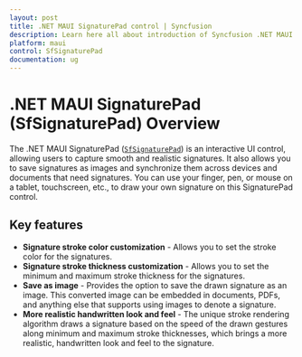 ```yaml
---
layout: post
title: .NET MAUI SignaturePad control | Syncfusion
description: Learn here all about introduction of Syncfusion .NET MAUI SignaturePad (SfSignaturePad) widget, its features, and more.
platform: maui
control: SfSignaturePad
documentation: ug
---
```


# .NET MAUI SignaturePad (SfSignaturePad) Overview

The .NET MAUI SignaturePad ([`SfSignaturePad`](https://www.syncfusion.com/maui-controls/maui-signaturepad)) is an interactive UI control, allowing users to capture smooth and realistic signatures. It also allows you to save signatures as images and synchronize them across devices and documents that need signatures. You can use your finger, pen, or mouse on a tablet, touchscreen, etc., to draw your own signature on this SignaturePad control.

## Key features

* **Signature stroke color customization** - Allows you to set the stroke color for the signatures.
* **Signature stroke thickness customization** - Allows you to set the minimum and maximum stroke thickness for the signatures.
* **Save as image** - Provides the option to save the drawn signature as an image. This converted image can be embedded in documents, PDFs, and anything else that supports using images to denote a signature. 
* **More realistic handwritten look and feel** - The unique stroke rendering algorithm draws a signature based on the speed of the drawn gestures along minimum and maximum stroke thicknesses, which brings a more realistic, handwritten look and feel to the signature.

